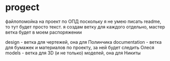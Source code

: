 # progect
файлопомойка на проект по ОПД
поскольку я не умею писать readme, то тут будет просто текст.
я создам ветку для каждого отдельно, мастер ветка будет в моем распоряжении

design - ветка для чертежей, она для Полинчика
documentation - ветка для бумажек и материалов по проекту, за ней будет следить Олеся
models - ветка для 3D (и не только) моделей, она для Никиты

